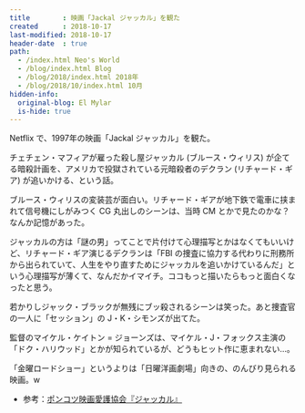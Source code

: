 ```yaml
---
title        : 映画「Jackal ジャッカル」を観た
created      : 2018-10-17
last-modified: 2018-10-17
header-date  : true
path:
  - /index.html Neo's World
  - /blog/index.html Blog
  - /blog/2018/index.html 2018年
  - /blog/2018/10/index.html 10月
hidden-info:
  original-blog: El Mylar
  is-hide: true
---
```


Netflix で、1997年の映画「Jackal ジャッカル」を観た。

チェチェン・マフィアが雇った殺し屋ジャッカル (ブルース・ウィリス) が企てる暗殺計画を、アメリカで投獄されている元暗殺者のデクラン (リチャード・ギア) が追いかける、という話。

ブルース・ウィリスの変装芸が面白い。リチャード・ギアが地下鉄で電車に挟まれて信号機にしがみつく CG 丸出しのシーンは、当時 CM とかで見たのかな？なんか記憶があった。

ジャッカルの方は「謎の男」ってことで片付けて心理描写とかはなくてもいいけど、リチャード・ギア演じるデクランは「FBI の捜査に協力する代わりに刑務所から出られていて、人生をやり直すためにジャッカルを追いかけているんだ」という心理描写が薄くて、なんだかイマイチ。ココもっと描いたらもっと面白くなったと思う。

若かりしジャック・ブラックが無残にブッ殺されるシーンは笑った。あと捜査官の一人に「セッション」の J・K・シモンズが出てた。

監督のマイケル・ケイトン = ジョーンズは、マイケル・J・フォックス主演の「ドク・ハリウッド」とかが知られているが、どうもヒット作に恵まれない…。

「金曜ロードショー」というよりは「日曜洋画劇場」向きの、のんびり見られる映画。w

- 参考：[ポンコツ映画愛護協会『ジャッカル』](http://www1.kcn.ne.jp/~pop/spcpm/f03s/jackal.html)
